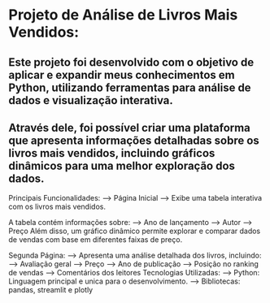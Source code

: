 # Projeto de Análise de Livros Mais Vendidos:
  ## Este projeto foi desenvolvido com o objetivo de aplicar e expandir meus conhecimentos em Python, utilizando ferramentas para análise de dados e visualização interativa. 
## Através dele, foi possível criar uma plataforma que apresenta informações detalhadas sobre os livros mais vendidos, incluindo gráficos dinâmicos para uma melhor exploração dos dados.

Principais Funcionalidades:
--> Página Inicial
--> Exibe uma tabela interativa com os livros mais vendidos.

A tabela contém informações sobre:
--> Ano de lançamento
--> Autor
--> Preço
  Além disso, um gráfico dinâmico permite explorar e comparar dados de vendas com base em diferentes faixas de preço.

Segunda Página:
--> Apresenta uma análise detalhada dos livros, incluindo:
--> Avaliação geral
--> Preço
--> Ano de publicação
--> Posição no ranking de vendas
--> Comentários dos leitores
Tecnologias Utilizadas:
--> Python: Linguagem principal e unica para o desenvolvimento.
--> Bibliotecas: pandas, streamlit e plotly
